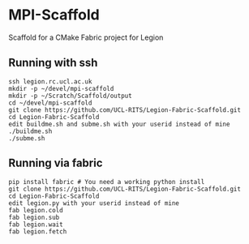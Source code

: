 # MPI-Scaffold
Scaffold for a CMake Fabric project for Legion

## Running with ssh

```
ssh legion.rc.ucl.ac.uk
mkdir -p ~/devel/mpi-scaffold
mkdir -p ~/Scratch/Scaffold/output
cd ~/devel/mpi-scaffold
git clone https://github.com/UCL-RITS/Legion-Fabric-Scaffold.git
cd Legion-Fabric-Scaffold
edit buildme.sh and subme.sh with your userid instead of mine
./buildme.sh
./subme.sh
```

## Running via fabric

```
pip install fabric # You need a working python install
git clone https://github.com/UCL-RITS/Legion-Fabric-Scaffold.git
cd Legion-Fabric-Scaffold
edit legion.py with your userid instead of mine
fab legion.cold
fab legion.sub
fab legion.wait
fab legion.fetch
```
